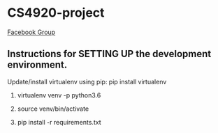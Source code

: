 # CS4920-project

[Facebook Group](https://www.facebook.com/groups/246537335979315/?fref=nf)

## Instructions for SETTING UP the development environment.

Update/install virtualenv using pip: pip install virtualenv

1. virtualenv venv -p python3.6

2. source venv/bin/activate

3. pip install -r requirements.txt
